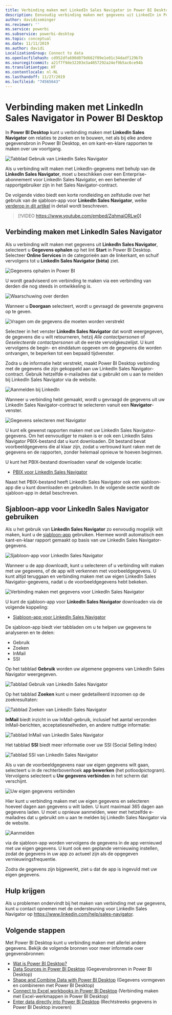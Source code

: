 ```yaml
---
title: Verbinding maken met LinkedIn Sales Navigator in Power BI Desktop
description: Eenvoudig verbinding maken met gegevens uit LinkedIn in Power BI Desktop en deze gebruiken
author: davidiseminger
ms.reviewer: ''
ms.service: powerbi
ms.subservice: powerbi-desktop
ms.topic: conceptual
ms.date: 11/11/2019
ms.author: davidi
LocalizationGroup: Connect to data
ms.openlocfilehash: cd952dfa690d079d662f09e1e01c34dadf129b7b
ms.sourcegitcommit: a21f7f9de32203e3a4057292a24ef9b5ac6ce94b
ms.translationtype: HT
ms.contentlocale: nl-NL
ms.lasthandoff: 11/27/2019
ms.locfileid: "74565643"
---
```

# <a name="connect-to-linkedin-sales-navigator-in-power-bi-desktop"></a>Verbinding maken met LinkedIn Sales Navigator in Power BI Desktop

In **Power BI Desktop** kunt u verbinding maken met **LinkedIn Sales Navigator** om relaties te zoeken en te bouwen, net als bij elke andere gegevensbron in Power BI Desktop, en om kant-en-klare rapporten te maken over uw voortgang.

![Tabblad Gebruik van LinkedIn Sales Navigator](media/desktop-connect-linkedin-sales-navigator/linkedin-sales-navigator-01.png)


Als u verbinding wilt maken met LinkedIn-gegevens met behulp van de **LinkedIn Sales Navigator**, moet u beschikken over een Enterprise-abonnement voor LinkedIn Sales Navigator, en een beheerder of rapportgebruiker zijn in het Sales Navigator-contract.

De volgende video biedt een korte rondleiding en zelfstudie over het gebruik van de sjabloon-app voor **LinkedIn Sales Navigator**, welke [verderop in dit artikel](#using-the-linkedin-sales-navigator-template-app) in detail wordt beschreven. 

> [!VIDEO https://www.youtube.com/embed/ZqhmaiORLw0]

## <a name="connect-to-linkedin-sales-navigator"></a>Verbinding maken met LinkedIn Sales Navigator

Als u verbinding wilt maken met gegevens uit **LinkedIn Sales Navigator**, selecteert u **Gegevens ophalen** op het lint **Start** in Power BI Desktop. Selecteer **Online Services** in de categorieën aan de linkerkant, en schuif vervolgens tot u **LinkedIn Sales Navigator (bèta)** ziet.

![Gegevens ophalen in Power BI](media/desktop-connect-linkedin-sales-navigator/linkedin-sales-navigator-02.png)

U wordt geadviseerd om verbinding te maken via een verbinding van derden die nog steeds in ontwikkeling is. 

![Waarschuwing over derden](media/desktop-connect-linkedin-sales-navigator/linkedin-sales-navigator-03.png)

Wanneer u **Doorgaan** selecteert, wordt u gevraagd de gewenste gegevens op te geven.

![Vragen om de gegevens die moeten worden verstrekt](media/desktop-connect-linkedin-sales-navigator/linkedin-sales-navigator-04.png)


Selecteer in het venster **LinkedIn Sales Navigator** dat wordt weergegeven, de gegevens die u wilt retourneren, hetzij *Alle contactpersonen* of *Geselecteerde contactpersonen* uit de eerste vervolgkeuzelijst. U kunt vervolgens de begin- en einddatum opgeven om de gegevens die worden ontvangen, te beperken tot een bepaald tijdvenster.

Zodra u de informatie hebt verstrekt, maakt Power BI Desktop verbinding met de gegevens die zijn gekoppeld aan uw LinkedIn Sales Navigator-contract. Gebruik hetzelfde e-mailadres dat u gebruikt om u aan te melden bij LinkedIn Sales Navigator via de website. 

![Aanmelden bij LinkedIn](media/desktop-connect-linkedin-sales-navigator/linkedin-sales-navigator-05.png)

Wanneer u verbinding hebt gemaakt, wordt u gevraagd de gegevens uit uw LinkedIn Sales Navigator-contract te selecteren vanuit een **Navigator**-venster.

![Gegevens selecteren met Navigator](media/desktop-connect-linkedin-sales-navigator/linkedin-sales-navigator-09.png)

U kunt elk gewenst rapporten maken met uw LinkedIn Sales Navigator-gegevens. Om het eenvoudiger te maken is er ook een LinkedIn Sales Navigator PBIX-bestand dat u kunt downloaden. Dit bestand bevat voorbeeldgegevens die al klaar zijn, zodat u vertrouwd kunt raken met de gegevens en de rapporten, zonder helemaal opnieuw te hoeven beginnen.

U kunt het PBIX-bestand downloaden vanaf de volgende locatie:
* [PBIX voor LinkedIn Sales Navigator](service-template-apps-samples.md)

Naast het PBIX-bestand heeft LinkedIn Sales Navigator ook een sjabloon-app die u kunt downloaden en gebruiken. In de volgende sectie wordt de sjabloon-app in detail beschreven.


## <a name="using-the-linkedin-sales-navigator-template-app"></a>Sjabloon-app voor LinkedIn Sales Navigator gebruiken

Als u het gebruik van **LinkedIn Sales Navigator** zo eenvoudig mogelijk wilt maken, kunt u de [sjabloon-app](service-template-apps-overview.md) gebruiken. Hiermee wordt automatisch een kant-en-klaar rapport gemaakt op basis van uw LinkedIn Sales Navigator-gegevens.

![Sjabloon-app voor LinkedIn Sales Navigator](media/desktop-connect-linkedin-sales-navigator/linkedin-sales-navigator-10.png)

Wanneer u de app downloadt, kunt u selecteren of u verbinding wilt maken met uw gegevens, of de app wilt verkennen met voorbeeldgegevens. U kunt altijd teruggaan en verbinding maken met uw eigen LinkedIn Sales Navigator-gegevens, nadat u de voorbeeldgegevens hebt bekeken. 

![Verbinding maken met gegevens voor LinkedIn Sales Navigator](media/desktop-connect-linkedin-sales-navigator/linkedin-sales-navigator-11.png)



U kunt de sjabloon-app voor **LinkedIn Sales Navigator** downloaden via de volgende koppeling:
* [Sjabloon-app voor LinkedIn Sales Navigator](https://appsource.microsoft.com/product/power-bi/pbi-contentpacks.linkedin_navigator-preview?flightCodes=17ad4c68-fbc5-4925-a351-139fd384ec33)

De sjabloon-app biedt vier tabbladen om u te helpen uw gegevens te analyseren en te delen:

* Gebruik
* Zoeken
* InMail
* SSI

Op het tabblad **Gebruik** worden uw algemene gegevens van LinkedIn Sales Navigator weergegeven.

![Tabblad Gebruik van LinkedIn Sales Navigator](media/desktop-connect-linkedin-sales-navigator/linkedin-sales-navigator-12.png)

Op het tabblad **Zoeken** kunt u meer gedetailleerd inzoomen op de zoekresultaten:

![Tabblad Zoeken van LinkedIn Sales Navigator](media/desktop-connect-linkedin-sales-navigator/linkedin-sales-navigator-13.png)

**InMail** biedt inzicht in uw InMail-gebruik, inclusief het aantal verzonden InMail-berichten, acceptatiesnelheden, en andere nuttige informatie:

![Tabblad InMail van LinkedIn Sales Navigator](media/desktop-connect-linkedin-sales-navigator/linkedin-sales-navigator-14.png)

Het tabblad **SSI** biedt meer informatie over uw SSI (Social Selling Index)

![Tabblad SSI van LinkedIn Sales Navigator](media/desktop-connect-linkedin-sales-navigator/linkedin-sales-navigator-15.png)

Als u van de voorbeeldgegevens naar uw eigen gegevens wilt gaan, selecteert u in de rechterbovenhoek **app bewerken** (het potloodpictogram). Vervolgens selecteert u **Uw gegevens verbinden** in het scherm dat verschijnt.

![Uw eigen gegevens verbinden](media/desktop-connect-linkedin-sales-navigator/linkedin-sales-navigator-16.png)

Hier kunt u verbinding maken met uw eigen gegevens en selecteren hoeveel dagen aan gegevens u wilt laden. U kunt maximaal 365 dagen aan gegevens laden. U moet u opnieuw aanmelden, weer met hetzelfde e-mailadres dat u gebruikt om u aan te melden bij LinkedIn Sales Navigator via de website. 

![Aanmelden](media/desktop-connect-linkedin-sales-navigator/linkedin-sales-navigator-17.png)

via de sjabloon-app worden vervolgens de gegevens in de app vernieuwd met uw eigen gegevens. U kunt ook een geplande vernieuwing instellen, zodat de gegevens in uw app zo actueel zijn als de opgegeven vernieuwingsfrequentie. 

Zodra de gegevens zijn bijgewerkt, ziet u dat de app is ingevuld met uw eigen gegevens.

## <a name="getting-help"></a>Hulp krijgen

Als u problemen ondervindt bij het maken van verbinding met uw gegevens, kunt u contact opnemen met de ondersteuning voor LinkedIn Sales Navigator op https://www.linkedin.com/help/sales-navigator. 

## <a name="next-steps"></a>Volgende stappen
Met Power BI Desktop kunt u verbinding maken met allerlei andere gegevens. Bekijk de volgende bronnen voor meer informatie over gegevensbronnen:

* [Wat is Power BI Desktop?](desktop-what-is-desktop.md)
* [Data Sources in Power BI Desktop](desktop-data-sources.md) (Gegevensbronnen in Power BI Desktop)
* [Shape and Combine Data with Power BI Desktop](desktop-shape-and-combine-data.md) (Gegevens vormgeven en combineren met Power BI Desktop)
* [Connect to Excel workbooks in Power BI Desktop](desktop-connect-excel.md) (Verbinding maken met Excel-werkmappen in Power BI Desktop)   
* [Enter data directly into Power BI Desktop](desktop-enter-data-directly-into-desktop.md) (Rechtstreeks gegevens in Power BI Desktop invoeren)   

